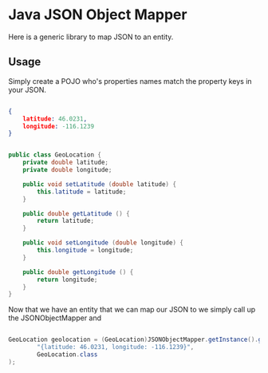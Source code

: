 Java JSON Object Mapper
====================
Here is a generic library to map JSON to an entity.

Usage
-----
Simply create a POJO who's properties names match the property keys in your JSON.

```json

{
    latitude: 46.0231,
    longitude: -116.1239
}

```

```java

public class GeoLocation {
    private double latitude;
    private double longitude;

    public void setLatitude (double latitude) {
        this.latitude = latitude;
    }

    public double getLatitude () {
        return latitude;
    }

    public void setLongitude (double longitude) {
        this.longitude = longitude;
    }

    public double getLongitude () {
        return longitude;
    }
}

```

Now that we have an entity that we can map our JSON to we simply call up the JSONObjectMapper and

```java

GeoLocation geolocation = (GeoLocation)JSONObjectMapper.getInstance().getDefaultObjectMapper().readValue(
        "{latitude: 46.0231, longitude: -116.1239}",
        GeoLocation.class
);

```